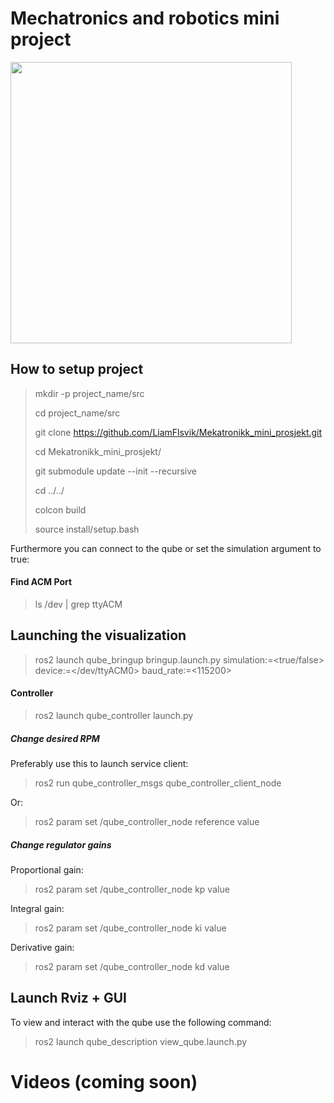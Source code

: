 # Mechatronics and robotics mini project



<img src="https://github.com/user-attachments/assets/f857117d-12be-47c5-af38-0ed0798d1f75" width="450">


## How to setup project
> mkdir -p project_name/src
>
> cd project_name/src
>
> git clone https://github.com/LiamFlsvik/Mekatronikk_mini_prosjekt.git
>
> cd Mekatronikk_mini_prosjekt/
>
> git submodule update --init --recursive
>
> cd ../../
>
> colcon build
>
> source install/setup.bash

Furthermore you can connect to the qube or set the simulation argument to true:

#### Find ACM Port
> ls /dev | grep ttyACM

## Launching the visualization
> ros2 launch qube_bringup bringup.launch.py simulation:=<true/false> device:=</dev/ttyACM0> baud_rate:=<115200>
>
#### Controller
> ros2 launch qube_controller launch.py 

##### Change desired RPM
Preferably use this to launch service client:
> ros2 run qube_controller_msgs qube_controller_client_node

Or:
> ros2 param set /qube_controller_node reference value

##### Change regulator gains
Proportional gain:

> ros2 param set /qube_controller_node kp value
> 
Integral gain:
> 
> ros2 param set /qube_controller_node ki value
> 
Derivative gain:
> 
> ros2 param set /qube_controller_node kd value
> 

## Launch Rviz + GUI
To view and interact with the qube use the following command:
> ros2 launch qube_description view_qube.launch.py

# Videos (coming soon)



